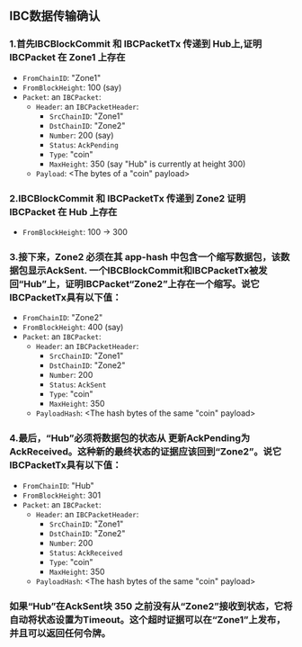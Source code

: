 ## IBC数据传输确认

### 1.首先IBCBlockCommit 和 IBCPacketTx 传递到 Hub上,证明IBCPacket 在 Zone1 上存在

- `FromChainID`: "Zone1"
- `FromBlockHeight`: 100 (say)
- `Packet`: an `IBCPacket`:
  - `Header`: an `IBCPacketHeader`:
    - `SrcChainID`: "Zone1"
    - `DstChainID`: "Zone2"
    - `Number`: 200 (say)
    - `Status`: `AckPending`
    - `Type`: "coin"
    - `MaxHeight`: 350 (say "Hub" is currently at height 300)
  - `Payload`: &lt;The bytes of a "coin" payload&gt;

### 2.IBCBlockCommit 和 IBCPacketTx 传递到 Zone2 证明 IBCPacket 在 Hub 上存在
- `FromBlockHeight`: 100 -> 300

### 3.接下来，Zone2 必须在其 app-hash 中包含一个缩写数据包，该数据包显示AckSent. 一个IBCBlockCommit和IBCPacketTx被发回“Hub”上，证明IBCPacket“Zone2”上存在一个缩写。说它IBCPacketTx具有以下值：
- `FromChainID`: "Zone2"
- `FromBlockHeight`: 400 (say)
- `Packet`: an `IBCPacket`:
  - `Header`: an `IBCPacketHeader`:
    - `SrcChainID`: "Zone1"
    - `DstChainID`: "Zone2"
    - `Number`: 200
    - `Status`: `AckSent`
    - `Type`: "coin"
    - `MaxHeight`: 350
  - `PayloadHash`: &lt;The hash bytes of the same "coin" payload&gt;

### 4.最后，“Hub”必须将数据包的状态从 更新AckPending为 AckReceived。这种新的最终状态的证据应该回到“Zone2”。说它IBCPacketTx具有以下值：
- `FromChainID`: "Hub"
- `FromBlockHeight`: 301
- `Packet`: an `IBCPacket`:
  - `Header`: an `IBCPacketHeader`:
    - `SrcChainID`: "Zone1"
    - `DstChainID`: "Zone2"
    - `Number`: 200
    - `Status`: `AckReceived`
    - `Type`: "coin"
    - `MaxHeight`: 350
  - `PayloadHash`: &lt;The hash bytes of the same "coin" payload&gt;
### 如果“Hub”在AckSent块 350 之前没有从“Zone2”接收到状态，它将自动将状态设置为Timeout。这个超时证据可以在“Zone1”上发布，并且可以返回任何令牌。